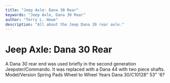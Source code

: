 ```yaml
---
title: "Jeep Axle: Dana 30 Rear"
keywords: "Jeep Axle, Dana 30 Rear"
author: "Terry L. Howe"
description: "All about the Jeep Dana 30 rear axle."
---
```


# Jeep Axle: Dana 30 Rear
A Dana 30 rear end was used briefly in the second generation
Jeepster/Commando.  It was replaced with a Dana 44 with two
piece shafts.
Model/Version Spring Pads Wheel to Wheel Years
Dana 30/C10128" 53" '6?